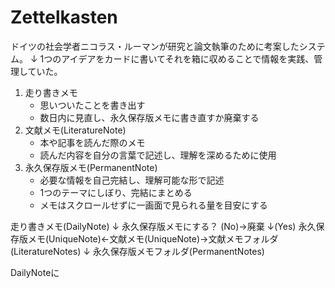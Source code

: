 # Zettelkasten
ドイツの社会学者ニコラス・ルーマンが研究と論文執筆のために考案したシステム。
↓
1つのアイデアをカードに書いてそれを箱に収めることで情報を実践、管理していた。

1. 走り書きメモ
	- 思いついたことを書き出す
	- 数日内に見直し、永久保存版メモに書き直すか廃棄する
2. 文献メモ(LiteratureNote)
	- 本や記事を読んだ際のメモ
	- 読んだ内容を自分の言葉で記述し、理解を深めるために使用
3. 永久保存版メモ(PermanentNote)
	- 必要な情報を自己完結し、理解可能な形で記述
	- 1つのテーマにしぼり、完結にまとめる
	- メモはスクロールせずに一画面で見られる量を目安にする

走り書きメモ(DailyNote)
↓
永久保存版メモにする？ (No)→廃棄
↓(Yes)
永久保存版メモ(UniqueNote)←文献メモ(UniqueNote)→文献メモフォルダ(LiteratureNotes)
↓
永久保存版メモフォルダ(PermanentNotes)

DailyNoteに